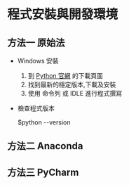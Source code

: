 # 程式安裝與開發環境

## 方法一 原始法

* Windows 安裝

    1. 到 [Python 官網](https://www.python.org) 的下載頁面
    2. 找到最新的穩定版本,下載及安裝
    3. 使用 命令列 或 IDLE 進行程式撰寫

* 檢查程式版本

    $python --version

## 方法二 Anaconda

## 方法三 PyCharm